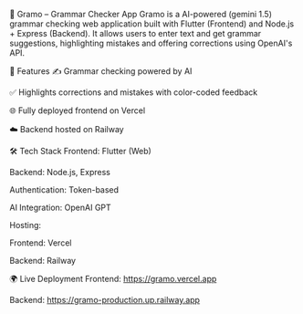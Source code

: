 🧠 Gramo – Grammar Checker App
Gramo is a AI-powered (gemini 1.5) grammar checking web application built with Flutter (Frontend) and Node.js + Express (Backend). It allows users to enter text and get grammar suggestions, highlighting mistakes and offering corrections using OpenAI's API.

🚀 Features
✍️ Grammar checking powered by AI

✅ Highlights corrections and mistakes with color-coded feedback

🌐 Fully deployed frontend on Vercel

☁️ Backend hosted on Railway

🛠️ Tech Stack
Frontend: Flutter (Web)

Backend: Node.js, Express

Authentication: Token-based

AI Integration: OpenAI GPT

Hosting:

Frontend: Vercel

Backend: Railway

🌍 Live Deployment
Frontend: https://gramo.vercel.app

Backend: https://gramo-production.up.railway.app


